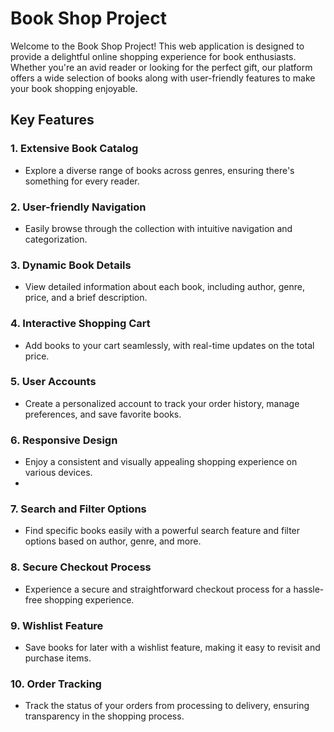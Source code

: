 # Book Shop Project

Welcome to the Book Shop Project! This web application is designed to provide a delightful online shopping experience for book enthusiasts. Whether you're an avid reader or looking for the perfect gift, our platform offers a wide selection of books along with user-friendly features to make your book shopping enjoyable.

## Key Features

### 1. **Extensive Book Catalog**
   - Explore a diverse range of books across genres, ensuring there's something for every reader.

### 2. **User-friendly Navigation**
   - Easily browse through the collection with intuitive navigation and categorization.

### 3. **Dynamic Book Details**
   - View detailed information about each book, including author, genre, price, and a brief description.

### 4. **Interactive Shopping Cart**
   - Add books to your cart seamlessly, with real-time updates on the total price.

### 5. **User Accounts**
   - Create a personalized account to track your order history, manage preferences, and save favorite books.

### 6. **Responsive Design**
   - Enjoy a consistent and visually appealing shopping experience on various devices.
   - 
### 7. **Search and Filter Options**
   - Find specific books easily with a powerful search feature and filter options based on author, genre, and more.

### 8. **Secure Checkout Process**
   - Experience a secure and straightforward checkout process for a hassle-free shopping experience.

### 9. **Wishlist Feature**
   - Save books for later with a wishlist feature, making it easy to revisit and purchase items.

### 10. **Order Tracking**
   - Track the status of your orders from processing to delivery, ensuring transparency in the shopping process.

